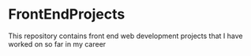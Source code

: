 # FrontEndProjects
This repository contains front end web development projects that I have worked on so far in my career
